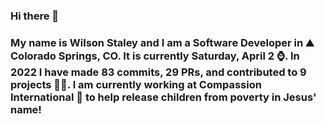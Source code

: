 ### Hi there 👋

### My name is Wilson Staley and I am a Software Developer in ⛰ Colorado Springs, CO.  It is currently Saturday, April 2 ⌚. In 2022 I have made 83 commits, 29 PRs, and contributed to 9 projects 👨‍💻. I am currently working at Compassion International 🏢 to help release children from poverty in Jesus' name!